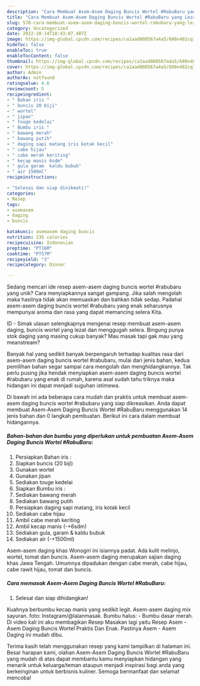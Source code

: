 ```yaml
---
description: "Cara Membuat Asem-Asem Daging Buncis Wortel #RabuBaru yang Lezat"
title: "Cara Membuat Asem-Asem Daging Buncis Wortel #RabuBaru yang Lezat"
slug: 570-cara-membuat-asem-asem-daging-buncis-wortel-rabubaru-yang-lezat
category: Uncategorized
date: 2022-10-14T18:43:07.407Z
image: https://img-global.cpcdn.com/recipes/ca1aad008567a4a5/680x482cq70/asem-asem-daging-buncis-wortel-rabubaru-foto-resep-utama.jpg
hideToc: false
enableToc: true
enableTocContent: false
thumbnail: https://img-global.cpcdn.com/recipes/ca1aad008567a4a5/680x482cq70/asem-asem-daging-buncis-wortel-rabubaru-foto-resep-utama.jpg
cover: https://img-global.cpcdn.com/recipes/ca1aad008567a4a5/680x482cq70/asem-asem-daging-buncis-wortel-rabubaru-foto-resep-utama.jpg
author: Admin
authorAv: notfound
ratingvalue: 4.6
reviewcount: 5
recipeingredient:
- " Bahan iris "
- " buncis 20 biji"
- " wortel"
- " jipan"
- " touge kedelai"
- " Bumbu iris "
- " bawang merah"
- " bawang putih"
- " daging sapi matang iris kotak kecil"
- " cabe hijau"
- " cabe merah keriting"
- " kecap manis 6sdm"
- " gula garam  kaldu bubuk"
- " air 1500ml"
recipeinstructions:

- "Selesai dan siap dinikmati!"
categories:
- Resep
tags:
- asemasem
- daging
- buncis

katakunci: asemasem daging buncis 
nutrition: 235 calories
recipecuisine: Indonesian
preptime: "PT16M"
cooktime: "PT57M"
recipeyield: "3"
recipecategory: Dinner

---
```





Sedang mencari ide resep asem-asem daging buncis wortel #rabubaru yang unik? Cara menyiapkannya sangat gampang. Jika salah mengolah maka hasilnya tidak akan memuaskan dan bahkan tidak sedap. Padahal asem-asem daging buncis wortel #rabubaru yang enak seharusnya mempunyai aroma dan rasa yang dapat memancing selera Kita.





ID - Simak ulasan selengkapnya mengenai resep membuat asem-asem daging, buncis wortel yang lezat dan menggugah selera. Bingung punya stok daging yang masing cukup banyak? Mau masak tapi gak mau yang meanstream?

Banyak hal yang sedikit banyak berpengaruh terhadap kualitas rasa dari asem-asem daging buncis wortel #rabubaru, mulai dari jenis bahan, kedua pemilihan bahan segar sampai cara mengolah dan menghidangkannya. Tak perlu pusing jika hendak menyiapkan asem-asem daging buncis wortel #rabubaru yang enak di rumah, karena asal sudah tahu triknya maka hidangan ini dapat menjadi suguhan istimewa.






Di bawah ini ada beberapa cara mudah dan praktis untuk membuat asem-asem daging buncis wortel #rabubaru yang siap dikreasikan. Anda dapat membuat Asem-Asem Daging Buncis Wortel #RabuBaru menggunakan 14 jenis bahan dan 0 langkah pembuatan. Berikut ini cara dalam membuat hidangannya.

<!--inarticleads1-->

##### Bahan-bahan dan bumbu yang diperlukan untuk pembuatan Asem-Asem Daging Buncis Wortel #RabuBaru:

1. Persiapkan  Bahan iris :
1. Siapkan  buncis (20 biji)
1. Gunakan  wortel
1. Gunakan  jipan
1. Sediakan  touge kedelai
1. Siapkan  Bumbu iris :
1. Sediakan  bawang merah
1. Sediakan  bawang putih
1. Persiapkan  daging sapi matang, iris kotak kecil
1. Sediakan  cabe hijau
1. Ambil  cabe merah keriting
1. Ambil  kecap manis (-+6sdm)
1. Sediakan  gula, garam &amp; kaldu bubuk
1. Sediakan  air (-+1500ml)


Asem-asem daging khas Wonogiri ini isiannya padat. Ada kulit melinjo, wortel, tomat dan buncis. Asem-asem daging merupakan sajian daging khas Jawa Tengah. Umumnya dipadukan dengan cabe merah, cabe hijau, cabe rawit hijau, tomat dan buncis. 

<!--inarticleads2-->

##### Cara memasak Asem-Asem Daging Buncis Wortel #RabuBaru:


1. Selesai dan siap dihidangkan!

Kuahnya berbumbu kecap manis yang sedikit legit. Asem-asem daging mix sayuran. foto: Instagram/@lalanmasak. Bumbu halus: - Bumbu dasar merah. Di video kali ini aku membagikan Resep Masakan lagi yaitu Resep Asem - Asem Daging Buncis Wortel Praktis Dan Enak. Pastinya Asem - Asem Daging ini mudah dibu. 

Terima kasih telah menggunakan resep yang kami tampilkan di halaman ini. Besar harapan kami, olahan Asem-Asem Daging Buncis Wortel #RabuBaru yang mudah di atas dapat membantu kamu menyiapkan hidangan yang menarik untuk keluarga/teman ataupun menjadi inspirasi bagi anda yang berkeinginan untuk berbisnis kuliner. Semoga bermanfaat dan selamat mencoba!
